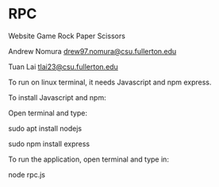 # RPC
Website Game Rock Paper Scissors


Andrew Nomura drew97.nomura@csu.fullerton.edu

Tuan Lai tlai23@csu.fullerton.edu












To run on linux terminal, it needs Javascript and npm express.

To install Javascript and npm:

Open terminal and type:

sudo apt install nodejs

sudo npm install express

To run the application, open terminal and type in:

node rpc.js
